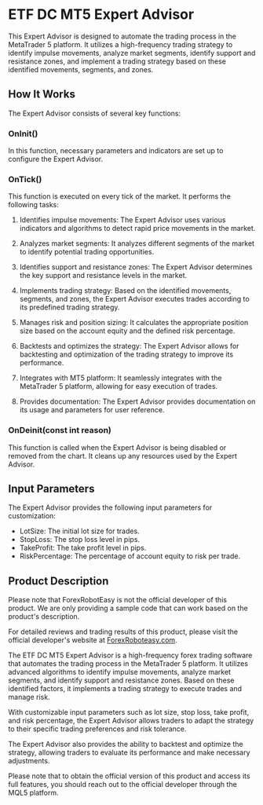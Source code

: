 # ETF DC MT5 Expert Advisor

This Expert Advisor is designed to automate the trading process in the MetaTrader 5 platform. It utilizes a high-frequency trading strategy to identify impulse movements, analyze market segments, identify support and resistance zones, and implement a trading strategy based on these identified movements, segments, and zones.

## How It Works

The Expert Advisor consists of several key functions:

### OnInit()

In this function, necessary parameters and indicators are set up to configure the Expert Advisor.

### OnTick()

This function is executed on every tick of the market. It performs the following tasks:

1. Identifies impulse movements: The Expert Advisor uses various indicators and algorithms to detect rapid price movements in the market.

2. Analyzes market segments: It analyzes different segments of the market to identify potential trading opportunities.

3. Identifies support and resistance zones: The Expert Advisor determines the key support and resistance levels in the market.

4. Implements trading strategy: Based on the identified movements, segments, and zones, the Expert Advisor executes trades according to its predefined trading strategy.

5. Manages risk and position sizing: It calculates the appropriate position size based on the account equity and the defined risk percentage.

6. Backtests and optimizes the strategy: The Expert Advisor allows for backtesting and optimization of the trading strategy to improve its performance.

7. Integrates with MT5 platform: It seamlessly integrates with the MetaTrader 5 platform, allowing for easy execution of trades.

8. Provides documentation: The Expert Advisor provides documentation on its usage and parameters for user reference.

### OnDeinit(const int reason)

This function is called when the Expert Advisor is being disabled or removed from the chart. It cleans up any resources used by the Expert Advisor.

## Input Parameters

The Expert Advisor provides the following input parameters for customization:

- LotSize: The initial lot size for trades.
- StopLoss: The stop loss level in pips.
- TakeProfit: The take profit level in pips.
- RiskPercentage: The percentage of account equity to risk per trade.

## Product Description

Please note that ForexRobotEasy is not the official developer of this product. We are only providing a sample code that can work based on the product's description.

For detailed reviews and trading results of this product, please visit the official developer's website at [ForexRoboteasy.com](https://forexroboteasy.com/forex-robot-review/review-etf-dc-mt5-high-frequency-forex-software-with-real-results/).

The ETF DC MT5 Expert Advisor is a high-frequency forex trading software that automates the trading process in the MetaTrader 5 platform. It utilizes advanced algorithms to identify impulse movements, analyze market segments, and identify support and resistance zones. Based on these identified factors, it implements a trading strategy to execute trades and manage risk.

With customizable input parameters such as lot size, stop loss, take profit, and risk percentage, the Expert Advisor allows traders to adapt the strategy to their specific trading preferences and risk tolerance.

The Expert Advisor also provides the ability to backtest and optimize the strategy, allowing traders to evaluate its performance and make necessary adjustments.

Please note that to obtain the official version of this product and access its full features, you should reach out to the official developer through the MQL5 platform.
